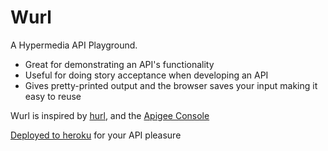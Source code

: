 # Wurl

A Hypermedia API Playground.

* Great for demonstrating an API's functionality
* Useful for doing story acceptance when developing an API
* Gives pretty-printed output and the browser saves your input making it easy to reuse

Wurl is inspired by [hurl](http://hurl.it/), and the [Apigee Console](https://apigee.com/console/)

[Deployed to heroku](http://wurl.herokuapp.com) for your API pleasure